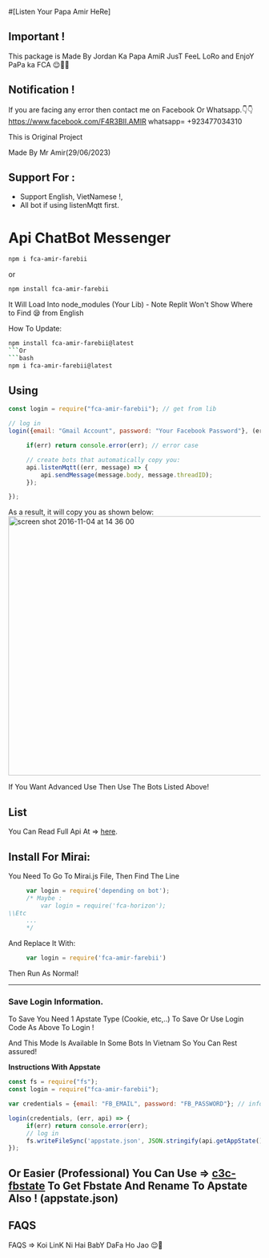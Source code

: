 #[Listen Your Papa Amir HeRe]

## Important !

This package is Made By Jordan Ka Papa AmiR JusT FeeL LoRo and EnjoY PaPa ka FCA 😌🤞🍬

## Notification !
If you are facing any error then contact me on Facebook Or Whatsapp.👇👇
https://www.facebook.com/F4R3BII.AMIR
whatsapp= +923477034310

This is Original Project

Made By Mr Amir(29/06/2023)

## Support For : 

+ Support English, VietNamese !,
+ All bot if using listenMqtt first.

# Api ChatBot Messenger

```bash
npm i fca-amir-farebii
```
or
```bash
npm install fca-amir-farebii
```

It Will Load Into node_modules (Your Lib) - Note Replit Won't Show Where to Find 😪 from English

How To Update:
```bash
npm install fca-amir-farebii@latest
```Or
```bash
npm i fca-amir-farebii@latest
```



## Using

```javascript
const login = require("fca-amir-farebii"); // get from lib

// log in
login({email: "Gmail Account", password: "Your Facebook Password"}, (err, api) => {

     if(err) return console.error(err); // error case

     // create bots that automatically copy you:
     api.listenMqtt((err, message) => {
         api.sendMessage(message.body, message.threadID);
     });

});
```

As a result, it will copy you as shown below:
<img width="517" alt="screen shot 2016-11-04 at 14 36 00" src="https://cloud.githubusercontent.com/assets/4534692/20023545/f8c24130-a29d-11e6-9ef7-47568bdbc1f2.png">

If You Want Advanced Use Then Use The Bots Listed Above!

## List

You Can Read Full Api At => [here](DOCS.md).

## Install For Mirai:

You Need To Go To Mirai.js File, Then Find The Line
```js
     var login = require('depending on bot');
     /* Maybe :
         var login = require('fca-horizon');
\\Etc
     ...
     */
```

And Replace It With:

```js
     var login = require('fca-amir-farebii')
```

Then Run As Normal!


------------------------------------

### Save Login Information.

To Save You Need 1 Apstate Type (Cookie, etc,..) To Save Or Use Login Code As Above To Login !

And This Mode Is Available In Some Bots In Vietnam So You Can Rest assured!

__Instructions With Appstate__

```js
const fs = require("fs");
const login = require("fca-amir-farebii");

var credentials = {email: "FB_EMAIL", password: "FB_PASSWORD"}; // info tk

login(credentials, (err, api) => {
     if(err) return console.error(err);
     // log in
     fs.writeFileSync('appstate.json', JSON.stringify(api.getAppState(), null,'\t')); //create appstate
});
```

Or Easier (Professional) You Can Use => [c3c-fbstate](https://github.com/c3cbot/c3c-fbstate) To Get Fbstate And Rename To Apstate Also ! (appstate.json)
------------------------------------

## FAQS

FAQS => Koi LinK Ni Hai BabY DaFa Ho Jao 😌🤞

